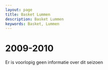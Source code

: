 ```yaml
---
layout: page
title: Basket Lummen
description: Basket Lummen
keywords: Basket, Lummen
---
```


# 2009-2010

Er is voorlopig geen informatie over dit seizoen